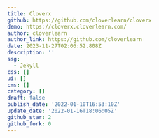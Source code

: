 ```yaml
---
title: Cloverx
github: https://github.com/cloverlearn/cloverx
demo: https://cloverx.cloverlearn.com/
author: cloverlearn
author_link: https://github.com/cloverlearn
date: 2023-11-27T02:06:52.808Z
description: ''
ssg:
  - Jekyll
css: []
ui: []
cms: []
category: []
draft: false
publish_date: '2022-01-10T16:53:10Z'
update_date: '2022-01-16T18:06:05Z'
github_star: 2
github_fork: 0
---
```

